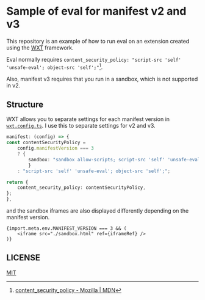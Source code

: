 # Sample of eval for manifest v2 and v3

This repository is an example of how to run eval on an extension created using the [WXT](https://wxt.dev/) framework.

Eval normally requires `content_security_policy: "script-src 'self' 'unsafe-eval'; object-src 'self';"`[^1].

Also, manifest v3 requires that you run in a sandbox, which is not supported in v2.

## Structure

WXT allows you to separate settings for each manifest version in [`wxt.config.ts`](./wxt.config.ts). I use this to separate settings for v2 and v3.

```ts
manifest: (config) => {
const contentSecurityPolicy =
    config.manifestVersion === 3
    ? {
        sandbox: "sandbox allow-scripts; script-src 'self' 'unsafe-eval';",
        }
    : "script-src 'self' 'unsafe-eval'; object-src 'self';";

return {
    content_security_policy: contentSecurityPolicy,
};
},
```

and the sandbox iframes are also displayed differently depending on the manifest version.

```tsx
{import.meta.env.MANIFEST_VERSION === 3 && (
    <iframe src="./sandbox.html" ref={iframeRef} />
)}
```

## LICENSE

[MIT](./LICENSE)


[^1]: [content_security_policy - Mozilla | MDN](https://developer.mozilla.org/en-US/docs/Mozilla/Add-ons/WebExtensions/manifest.json/content_security_policy)
[^2]: [Use eval() in sandboxed iframes  |  Chrome Extensions  |  Chrome for Developers](https://developer.chrome.com/docs/extensions/how-to/security/sandboxing-eval)
